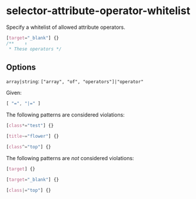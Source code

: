 # selector-attribute-operator-whitelist

Specify a whitelist of allowed attribute operators.

```css
[target="_blank"] {}
/**    ↑
 * These operators */
```

## Options

`array|string`: `["array", "of", "operators"]|"operator"`

Given:

```js
[ "=", "|=" ]
```

The following patterns are considered violations:

```css
[class*="test"] {}
```

```css
[title~="flower"] {}
```

```css
[class^="top"] {}
```

The following patterns are *not* considered violations:

```css
[target] {}
```

```css
[target="_blank"] {}
```

```css
[class|="top"] {}
```
